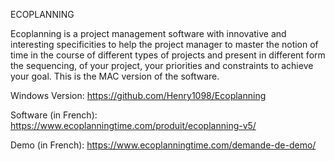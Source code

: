 ECOPLANNING

Ecoplanning is a project management software with innovative and interesting specificities to help the project manager to master the notion of time in the course of different types of projects and present in different form the sequencing, of your project, your priorities and constraints to achieve your goal.
This is the MAC version of the software.


Windows Version: https://github.com/Henry1098/Ecoplanning

Software (in French): https://www.ecoplanningtime.com/produit/ecoplanning-v5/

Demo (in French): https://www.ecoplanningtime.com/demande-de-demo/
